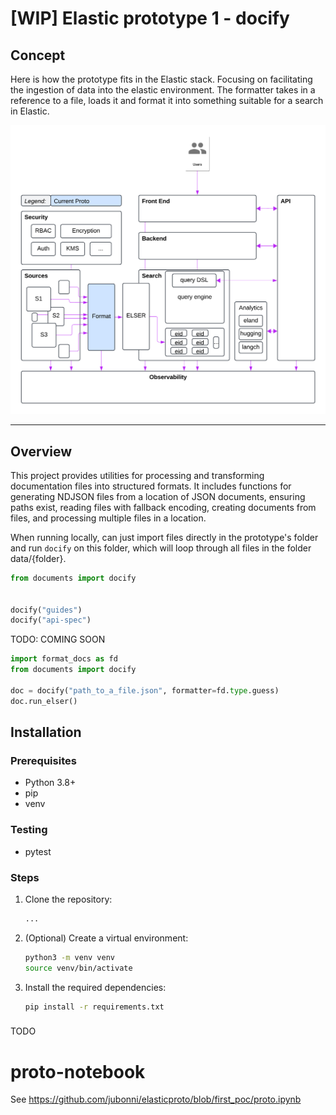 # [WIP] Elastic prototype 1 - docify

## Concept
Here is how the prototype fits in the Elastic stack. Focusing on facilitating the ingestion of data into the elastic environment. The formatter takes in a reference to a file, loads it and format it into something suitable for a search in Elastic.

![Conceptual diagram - Overview](https://github.com/jubonni/elasticproto/blob/first_poc/proto1.png)

___

## Overview

This project provides utilities for processing and transforming documentation files into structured formats. It includes functions for generating NDJSON files from a location of JSON documents, ensuring paths exist, reading files with fallback encoding, creating documents from files, and processing multiple files in a location.

When running locally, can just import files directly in the prototype's folder and run `docify` on this folder, which will loop through all files in the folder data/{folder}.

```python
from documents import docify


docify("guides")
docify("api-spec")

```

TODO: COMING SOON

```python
import format_docs as fd
from documents import docify

doc = docify("path_to_a_file.json", formatter=fd.type.guess)
doc.run_elser()

```


<!-- ## Table of Contents

- [Installation](#installation)
- [Usage](#usage)
  - [Proto Notebook](#proto-notebook) -->

## Installation

### Prerequisites

- Python 3.8+
- pip
- venv

### Testing
- pytest

### Steps

1. Clone the repository:
    ```sh
    ...
    ```

2. (Optional) Create a virtual environment:
    ```sh
    python3 -m venv venv
    source venv/bin/activate
    ```

3. Install the required dependencies:
    ```sh
    pip install -r requirements.txt
    ```

### 
TODO

# proto-notebook
See https://github.com/jubonni/elasticproto/blob/first_poc/proto.ipynb

